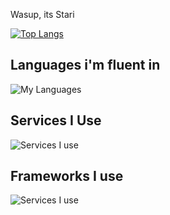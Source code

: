 Wasup, its Stari

[![Top Langs](https://github-readme-stats.vercel.app/api/top-langs/?username=anuraghazra&theme=dark)](https://github.com/anuraghazra/github-readme-stats)

## Languages i'm fluent in
![My Languages](https://skillicons.dev/icons?i=js,html,css,c,cpp,dotnet,nodejs,py)
## Services I Use
![Services I use](https://skillicons.dev/icons?i=netlify,git,cloudflare)
## Frameworks I use
![Services I use](https://skillicons.dev/icons?i=express)
